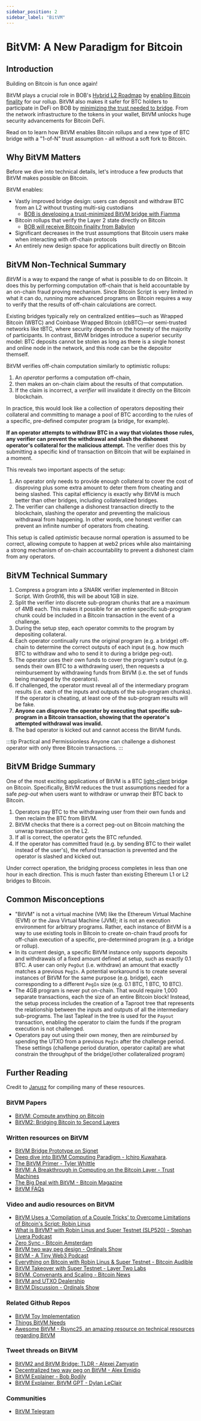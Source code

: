 ```yaml
---
sidebar_position: 2
sidebar_label: "BitVM"
---
```


# BitVM: A New Paradigm for Bitcoin

## Introduction

Building on Bitcoin is fun once again!

BitVM plays a crucial role in BOB's [Hybrid L2 Roadmap](/learn/introduction/roadmap) by [enabling Bitcoin finality](https://blog.gobob.xyz/posts/bob-integrates-with-babylon-to-become-a-bitcoin-secured-network-bringing-bitcoin-finality-to-the-hybrid-l2) for our rollup. BitVM also makes it safer for BTC holders to participate in DeFi on BOB by [minimizing the trust needed to bridge](https://blog.gobob.xyz/posts/bob-announces-trust-minimized-bitcoin-bridge-prototype-powered-by-bitvm). From the network infrastructure to the tokens in your wallet, BitVM unlocks huge security advancements for Bitcoin DeFi.

Read on to learn how BitVM enables Bitcoin rollups and a new type of BTC bridge with a "1-of-N" trust assumption - all without a soft fork to Bitcoin.

## Why BitVM Matters

Before we dive into technical details, let's introduce a few products that BitVM makes possible on Bitcoin.

BitVM enables:

- Vastly improved bridge design: users can deposit and withdraw BTC from an L2 without trusting multi-sig custodians
  - [BOB is developing a trust-minimized BitVM bridge with Fiamma](https://blog.gobob.xyz/posts/bob-announces-trust-minimized-bitcoin-bridge-prototype-powered-by-bitvm)
- Bitcoin rollups that verify the Layer 2 state directly on Bitcoin
  - [BOB will receive Bitcoin finality from Babylon](https://blog.gobob.xyz/posts/bob-integrates-with-babylon-to-become-a-bitcoin-secured-network-bringing-bitcoin-finality-to-the-hybrid-l2)
- Significant decreases in the trust assumptions that Bitcoin users make when interacting with off-chain protocols
- An entirely new design space for applications built directly on Bitcoin

## BitVM Non-Technical Summary

_BitVM_ is a way to expand the range of what is possible to do on Bitcoin. It does this by performing computation off-chain that is held accountable by an on-chain fraud proving mechanism. Since Bitcoin Script is very limited in what it can do, running more advanced programs on Bitcoin requires a way to verify that the results of off-chain calculations are correct.

Existing bridges typically rely on centralized entities—such as Wrapped Bitcoin (WBTC) and Coinbase Wrapped Bitcoin (cbBTC)—or semi-trusted networks like tBTC, where security depends on the honesty of the majority of participants. In contrast, BitVM bridges introduce a superior security model: BTC deposits cannot be stolen as long as there is a single honest and online node in the network, and this node can be the depositor themself.

BitVM verifies off-chain computation similarly to optimistic rollups:

1. An _operator_ performs a computation off-chain,
1. then makes an on-chain claim about the results of that computation.
1. If the claim is incorrect, a _verifier_ will invalidate it directly on the Bitcoin blockchain.

In practice, this would look like a collection of operators depositing their collateral and committing to manage a pool of BTC according to the rules of a specific, pre-defined computer program (a bridge, for example).

**If an operator attempts to withdraw BTC in a way that violates those rules, any verifier can prevent the withdrawal and slash the dishonest operator's collateral for the malicious attempt.** The verifier does this by submitting a specific kind of transaction on Bitcoin that will be explained in a moment.

This reveals two important aspects of the setup:

1. An operator only needs to provide enough collateral to cover the cost of disproving plus some extra amount to deter them from cheating and being slashed. This capital efficiency is exactly why BitVM is much better than other bridges, including collateralized bridges.
2. The verifier can challenge a dishonest transaction directly to the blockchain, slashing the operator and preventing the malicious withdrawal from happening. In other words, one honest verifier can prevent an infinite number of operators from cheating.

This setup is called _optimistic_ because normal operation is assumed to be correct, allowing compute to happen at web2 prices while also maintaining a strong mechanism of on-chain accountability to prevent a dishonest claim from any operators.

## BitVM Technical Summary

1. Compress a program into a SNARK verifier implemented in Bitcoin Script. With Groth16, this will be about 1GB in size.
1. Split the verifier into discrete sub-program chunks that are a maximum of 4MB each. This makes it possible for an entire specific sub-program chunk could be included in a Bitcoin transaction in the event of a challenge.
1. During the setup step, each operator commits to the program by depositing collateral.
1. Each operator continually runs the original program (e.g. a bridge) off-chain to determine the correct outputs of each input (e.g. how much BTC to withdraw and who to send it to during a bridge peg-out).
1. The operator uses their own funds to cover the program's output (e.g. sends their own BTC to a withdrawing user), then requests a reimbursement by withdrawing funds from BitVM (i.e. the set of funds being managed by the operators).
1. If challenged, the operator must reveal all of the intermediary program results (i.e. each of the inputs and outputs of the sub-program chunks). If the operator is cheating, at least one of the sub-program results will be fake.
1. **Anyone can disprove the operator by executing that specific sub-program in a Bitcoin transaction, showing that the operator's attempted withdrawal was invalid.**
1. The bad operator is kicked out and cannot access the BitVM funds.

:::tip Practical and Permissionless
Anyone can challenge a dishonest operator with only three Bitcoin transactions.
:::

## BitVM Bridge Summary

One of the most exciting applications of BitVM is a BTC [light-client](/learn/builder-guides/relay) bridge on Bitcoin. Specifically, BitVM reduces the trust assumptions needed for a safe _peg-out_ when users want to withdraw or unwrap their BTC back to Bitcoin.

1. Operators pay BTC to the withdrawing user from their own funds and then reclaim the BTC from BitVM.
1. BitVM checks that there is a correct peg-out on Bitcoin matching the unwrap transaction on the L2.
1. If all is correct, the operator gets the BTC refunded.
1. If the operator has committed fraud (e.g. by sending BTC to their wallet instead of the user's), the refund transaction is prevented and the operator is slashed and kicked out.

Under correct operation, the bridging process completes in less than one hour in each direction. This is much faster than existing Ethereum L1 or L2 bridges to Bitcoin.

## Common Misconceptions

- "BitVM" is not a virtual machine (VM) like the Ethereum Virtual Machine (EVM) or the Java Virtual Machine (JVM); it is not an execution environment for arbitrary programs. Rather, each instance of BitVM is a way to use existing tools in Bitcoin to create on-chain fraud proofs for off-chain execution of a specific, pre-determined program (e.g. a bridge or rollup).
- In its current design, a specific BitVM instance only supports deposits and withdrawals of a fixed amount defined at setup, such as exactly 0.1 BTC. A user can only `PegOut` (i.e. withdraw) an amount that exactly matches a previous `PegIn`. A potential workaround is to create several instances of BitVM for the same purpose (e.g. bridge), each corresponding to a different `PegIn` size (e.g. 0.1 BTC, 1 BTC, 10 BTC).
- The 4GB program is never put on-chain. That would require 1,000 separate transactions, each the size of an entire Bitcoin block! Instead, the setup process includes the creation of a Taproot tree that represents the relationship between the inputs and outputs of all the intermediary sub-programs. The last Tapleaf in the tree is used for the `Payout` transaction, enabling the operator to claim the funds if the program execution is not challenged.
- Operators pay out using their own money, then are _reimbursed_ by spending the UTXO from a previous `PegIn` after the challenge period. These settings (challenge period duration, operator capital) are what constrain the throughput of the bridge(/other collateralized program)

## Further Reading

Credit to [Janusz](https://x.com/januszg_) for compiling many of these resources.

### BitVM Papers

- [BitVM: Compute anything on Bitcoin](https://bitvm.org/bitvm.pdf)
- [BitVM2: Bridging Bitcoin to Second Layers](https://bitvm.org/bitvm_bridge.pdf)

### Written resources on BitVM

- [BitVM Bridge Prototype on Signet](https://blog.gobob.xyz/posts/bob-announces-trust-minimized-bitcoin-bridge-prototype-powered-by-bitvm)
- [Deep dive into BitVM Computing Paradigm - Ichiro Kuwahara](https://medium.com/crypto-garage/deep-dive-into-bitvm-computing-paradigm-to-express-turing-complete-bitcoin-contracts-1c6cb05edfca).
- [The BitVM Primer - Tyler Whittle](https://mirror.xyz/twhittle.eth/zXzocAl-wWiMSBAzhKnd6w0AJsftqgPTUfnh115fVPM)
- [BitVM: A Breakthrough in Computing on the Bitcoin Layer - Trust Machines](https://trustmachines.co/blog/bitvm-a-breakthrough-in-computing-on-the-bitcoin-layer/)
- [The Big Deal with BitVM - Bitcoin Magazine](https://bitcoinmagazine.com/technical/the-big-deal-with-bitvm-arbitrary-computation-now-possible-on-bitcoin-without-a-fork)
- [BitVM FAQs](https://github.com/PraiseTheMithra/BitVm-FAQ)

### Video and audio resources on BitVM

- [BitVM Uses a 'Compilation of a Couple Tricks' to Overcome Limitations of Bitcoin's Script: Robin Linus](https://finance.yahoo.com/video/bitvm-uses-compilation-couple-tricks-141723622.html)
- [What is BitVM? with Robin Linus and Super Testnet (SLP520) - Stephan Livera Podcast](https://www.youtube.com/watch?v=XxqQU6j6jI8)
- [Zero Sync - Bitcoin Amsterdam](https://www.youtube.com/watch?v=rubs5SrkGsM)
- [BitVM two way peg design - Ordinals Show](https://twitter.com/i/spaces/1YqKDgYMqlvxV?s=20)
- [BitVM - A Tiny Web3 Podcast](https://twitter.com/cartesiproject/status/1729893087143759950)
- [Everything on Bitcoin with Robin Linus & Super Testnet - Bitcoin Audible](https://pod.link/1359544516/episode/413027f0bdb982a8593d50f4466930f5)
- [BitVM Takeover with Super Testnet - Layer Two Labs](https://x.com/LayerTwoLabs/status/1712855344764834076?s=20)
- [BitVM, Convenants and Scaling - Bitcoin News](https://x.com/BitcoinNewsCom/status/1715392573555040265?s=20)
- [BitVM and UTXO Dealership](https://twitter.com/i/spaces/1OyJAWapbAOKb)
- [BitVM Discussion - Ordinals Show](https://x.com/TO/status/1716265121373172075?s=20)

### Related Github Repos

- [BitVM Toy Implementation](https://github.com/BitVM/BitVM)
- [Things BitVM Needs](https://github.com/supertestnet/things-bitvm-needs)
- [Awesome BitVM - Rsync25, an amazing resource on technical resources regarding BitVM](https://github.com/Rsync25/awesome-bitvm)

### Tweet threads on BitVM

- [BitVM2 and BitVM Bridge: TLDR - Alexei Zamyatin](https://x.com/alexeiZamyatin/status/1824034904516051335)
- [Decentralized two way peg on BitVM - Alex Emidio](https://x.com/AlexEmidio7/status/1735276812198986210)
- [BitVM Explainer - Bob Bodily](https://x.com/BobBodily/status/1712305639366811997)
- [BitVM Explainer, BitVM GPT - Dylan LeClair](https://x.com/DylanLeClair_/status/1722995043932270854?s=20)

### Communities

- [BitVM Telegram](https://x.com/robin_linus/status/1711757377983086894?s=20)
